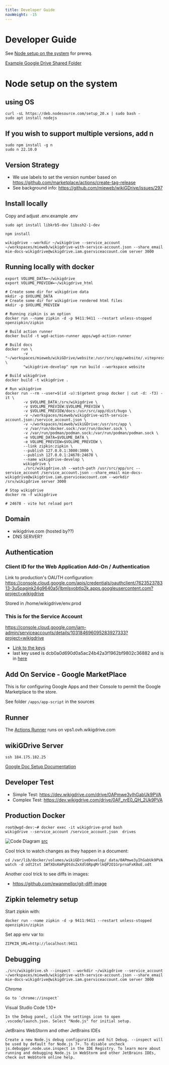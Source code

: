 ```yaml
---
title: Developer Guide
navWeight: -15
---
```

# Developer Guide

See [Node setup on the system](#node-setup-on-the-system) for prereq.

[Example Google Drive Shared Folder](https://drive.google.com/open?id=0AIkOKXbzWCtSUk9PVA)

# Node setup on the system

## using OS

```
curl -sL https://deb.nodesource.com/setup_20.x | sudo bash -
sudo apt install nodejs
```

## If you wish to support multiple versions, add n

```
sudo npm install -g n
sudo n 22.10.0
```

## Version Strategy
* We use labels to set the version number based on https://github.com/marketplace/actions/create-tag-release
* See background info: https://github.com/mieweb/wikiGDrive/issues/297
  

## Install locally

Copy and adjust .env.example .env

```
sudo apt install libkrb5-dev libssh2-1-dev

npm install

wikigdrive --workdir ~/wikigdrive --service_account ~/workspaces/mieweb/wikigdrive-with-service-account.json --share_email mie-docs-wikigdrive@wikigdrive.iam.gserviceaccount.com server 3000
```

## Running locally with docker

```
export VOLUME_DATA=~/wikigdrive
export VOLUME_PREVIEW=~/wikigdrive_html

# Create some dir for wikigdrive data
mkdir -p $VOLUME_DATA
# Create some dir for wikigdrive rendered html files
mkdir -p $VOLUME_PREVIEW

# Running zipkin is an option
docker run --name zipkin -d -p 9411:9411 --restart unless-stopped openzipkin/zipkin

# Build action runner
docker build -t wgd-action-runner apps/wgd-action-runner

# Build docs
docker run \
        -v "~/workspaces/mieweb/wikiGDrive/website:/usr/src/app/website/.vitepress/dist" \
        "wikigdrive-develop" npm run build --workspace website

# Build wikigdrive
docker build -t wikigdrive .

# Run wikigdrive
docker run --rm --user=$(id -u):$(getent group docker | cut -d: -f3) -it \
        -v $VOLUME_DATA:/srv/wikigdrive \
        -v $VOLUME_PREVIEW:$VOLUME_PREVIEW \
        -v $VOLUME_PREVIEW/docs:/usr/src/app/dist/hugo \
        -v ~/workspaces/mieweb/wikigdrive-with-service-account.json:/service_account.json \
        -v ~/workspaces/mieweb/wikiGDrive:/usr/src/app \
        -v /var/run/docker.sock:/var/run/docker.sock \
        -v /var/run/podman/podman.sock:/var/run/podman/podman.sock \
        -e VOLUME_DATA=$VOLUME_DATA \
        -e VOLUME_PREVIEW=$VOLUME_PREVIEW \
        --link zipkin:zipkin \
        --publish 127.0.0.1:3000:3000 \
        --publish 127.0.0.1:24678:24678 \
        --name wikigdrive-develop \
        wikigdrive \
        ./src/wikigdrive.sh --watch-path /usr/src/app/src --service_account /service_account.json --share_email mie-docs-wikigdrive@wikigdrive.iam.gserviceaccount.com --workdir /srv/wikigdrive server 3000

# Stop wikigdrive
docker rm -f wikigdrive

# 24678 - vite hot reload port
```


## Domain

* wikigdrive.com (hosted by??)
* DNS SERVER?

## Authentication

### Client ID for the Web Application Add-On / Authentication

Link to production's OAUTH configuration: https://console.cloud.google.com/apis/credentials/oauthclient/762352378313-3u5pagjnk24g9640a5j1bmlsvobtlq2k.apps.googleusercontent.com?project=wikigdrive

Stored in /home/wikigdrive/env.prod

### This is for the Service Account
https://console.cloud.google.com/iam-admin/serviceaccounts/details/103184696095283927333?project=wikigdrive
* [Link to the keys](https://console.cloud.google.com/iam-admin/serviceaccounts/details/103184696095283927333/keys?project=wikigdrive)
* last key used is dcb0a0d690d0a5ac24b42a3f1962bf9802c36882 and is in [here](https://github.com/mieweb/wikiGDrive/blob/a0f1427018e71576d696c1b0d42a926de13854d7/.github/workflows/ProdServerDeploy.yml#L43)

## Add On Service - Google MarketPlace

This is for configuring Google Apps and their Console to permit the Google Marketplace to the store.

See folder `/apps/app-script` in the sources


## Runner

The [Actions Runner](https://github.com/mieweb/wikiGDrive/settings/actions/runners/2) runs on vps1.ovh.wikigdrive.com


## wikiGDrive Server

```
ssh 184.175.182.25
```

[Google Doc Setup Documentation](https://docs.google.com/document/d/1bocGgqktgEydxYDdP4ewdC-XOQ7lzawB_WgPqA2BILA/edit)

## Developer Test

* Simple Test: https://dev.wikigdrive.com/drive/0APmwe3yIhGabUk9PVA
* Complex Test: https://dev.wikigdrive.com/drive/0AF_nrE0_QH_2Uk9PVA



## Production Docker

```
root@wgd-dev:~# docker exec -it wikigdrive-prod bash
wikigdrive --service_account /service_account.json  drives
```

![Code Diagram](https://docs.google.com/drawings/d/e/2PACX-1vREcniLAig0DiPqSxu5QRqgiGHWL5INKfjMlqSvXK9vTbas3JqorzbuONLeTrNOD0MBPC7QB3Gd_NY7/pub?w=960&h=720) [src](https://docs.google.com/drawings/d/1LSveM3s_Fmi9411FW9Z-NA50fbNHHW2y_PQo3NSUPAI/edit)

Cool trick to watch changes as they happen in a document:

```
cd /var/lib/docker/volumes/wikiGDriveDevelop/_data/0APmwe3yIhGabUk9PVA
watch -d odt2txt 1WfXOsKmPgOtdsZxXdl6RpqMrlkQP2O1GrprnaFxK0oE.odt
```

Another cool trick to see diffs in images:
* https://github.com/ewanmellor/git-diff-image

## Zipkin telemetry setup

Start zipkin with:

```
docker run --name zipkin -d -p 9411:9411 --restart unless-stopped openzipkin/zipkin
```

Set app env var to:

```
ZIPKIN_URL=http://localhost:9411
```

## Debugging

```
./src/wikigdrive.sh --inspect --workdir ~/wikigdrive --service_account ~/workspaces/mieweb/wikigdrive-with-service-account.json --share_email mie-docs-wikigdrive@wikigdrive.iam.gserviceaccount.com server 3000
```

Chrome

```
Go to `chrome://inspect`
```

Visual Studio Code 1.10+

```
In the Debug panel, click the settings icon to open .vscode/launch.json. Select "Node.js" for initial setup.
```

JetBrains WebStorm and other JetBrains IDEs

```
Create a new Node.js debug configuration and hit Debug. --inspect will be used by default for Node.js 7+. To disable uncheck js.debugger.node.use.inspect in the IDE Registry. To learn more about running and debugging Node.js in WebStorm and other JetBrains IDEs, check out WebStorm online help.
```
